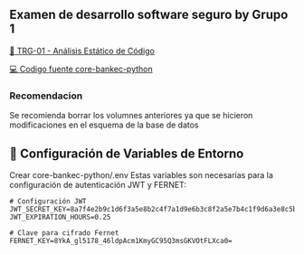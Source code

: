 Examen de desarrollo software seguro by Grupo 1
---
[📄 TRG-01 - Análisis Estático de Código](https://github.com/kelly-sangoluisa/ExamenSeguro/blob/main/TRG-01-AnalisisEstaticoCodigo-Grupo1.pdf)


[💻 Codigo fuente core-bankec-python](https://github.com/kelly-sangoluisa/ExamenSeguro/tree/main/core-bankec-python)

### **Recomendacion**
Se recomienda borrar los volumnes anteriores ya que se hicieron modificaciones en el esquema de la base de datos 

## 🔑 Configuración de Variables de Entorno

Crear core-bankec-python/.env
Estas variables son necesarias para la configuración de autenticación JWT y FERNET:
```plaintext
# Configuración JWT
JWT_SECRET_KEY=8a7f4e2b9c1d6f3a5e8b2c4f7a1d9e6b3c8f2a5e7b4c1f9d6a3e8c5b2f7a4d1e9
JWT_EXPIRATION_HOURS=0.25

# Clave para cifrado Fernet
FERNET_KEY=8YkA_gl5178_46ldpAcm1KmyGC95Q3msGKVOtFLXca0=
